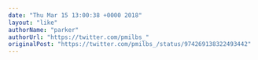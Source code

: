 ```yaml
---
date: "Thu Mar 15 13:00:38 +0000 2018"
layout: "like"
authorName: "parker"
authorUrl: "https://twitter.com/pmilbs_"
originalPost: "https://twitter.com/pmilbs_/status/974269138322493442"
---
```

